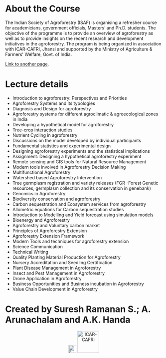# About the Course
The Indian Society of Agroforestry (ISAF) is organising a refresher course for academicians, government officials, Masters’ and Ph.D. students. The objective of the programme is to provide an overview of agroforestry as well as to provide insights on the recent research and development initiatives in the agroforestry. The program is being organized in association with ICAR-CAFRI, Jhansi and supported by the Ministry of Agriculture & Farmers' Welfare, Govt. of India.

[Link to another page](https://cafri.icar.gov.in/).
 
# Lecture details

* Introduction to agroforestry: Perspectives and Priorities
* Agroforestry Systems and its typologies
* Diagnosis and Design for agroforestry 
* Agroforestry systems for different agroclimatic & agroecological zones in India
* Developing a hypothetical model for agroforestry
* Tree-crop interaction studies 
* Nutrient Cycling in agroforestry
* Discussions on the model developed by individual participants
* Fundamental statistics and experimental design
* Designing agroforestry experiments and the statistical implications
* Assignment: Designing a hypothetical agroforestry experiment
* Remote sensing and GIS tools for Natural Resource Management
* Modern tools involved in Agroforestry Decision Making
* Multifunctional Agroforestry
* Watershed based Agroforestry Intervention
* Tree germplasm registration and variety releases (FGR -Forest Genetic resources, germplasm collection and its conservation in genebank)
* Genomics in Agroforestry
* Biodiversity conservation and agroforestry
* Carbon sequestration and Ecosystem services from agroforestry
* Allometric equations for Carbon sequestration studies
* Introduction to Modelling and Yield forecast using simulation models
* Bioenergy and Agroforestry
* Agroforestry and Voluntary carbon market
* Principles of Agroforestry Extension 
* Agroforestry Extension Framework
* Modern Tools and techniques for agroforestry extension
* Science Communication
* Technical Writing
* Quality Planting Material Production for Agroforestry
* Nursery Accreditation and Seedling Certification 
* Plant Disease Management in Agroforestry
* Insect and Pest Management in Agroforestry
* Drone Application in Agroforestry
* Business Opportunities and Business incubation in Agroforestry
* Value Chain Development in Agroforestry


# Created by Suresh Ramanan S.; A. Arunachalam and A.K. Handa

<center>
<a href="mailto:cafriprograms@gmail.com"><img src="icons/Gmail.png" width="25" title="Email me"/></a>
<a href="http://cafri.icar.gov.in/"><img src="https://github.com/ICAR-CAFRI/refreshercourseagroforestry.github.io/blob/master/assets/img/18_X_12-_JPEG-removebg-preview.png" height = 70 title="ICAR-CAFRI"/></a>
</center>



